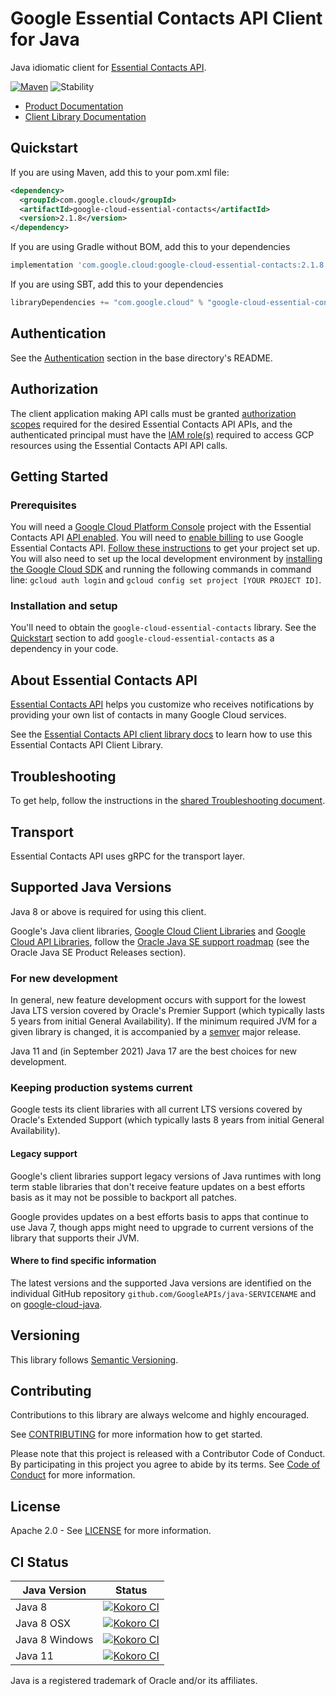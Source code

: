 # Google Essential Contacts API Client for Java

Java idiomatic client for [Essential Contacts API][product-docs].

[![Maven][maven-version-image]][maven-version-link]
![Stability][stability-image]

- [Product Documentation][product-docs]
- [Client Library Documentation][javadocs]


## Quickstart


If you are using Maven, add this to your pom.xml file:


```xml
<dependency>
  <groupId>com.google.cloud</groupId>
  <artifactId>google-cloud-essential-contacts</artifactId>
  <version>2.1.8</version>
</dependency>
```

If you are using Gradle without BOM, add this to your dependencies

```Groovy
implementation 'com.google.cloud:google-cloud-essential-contacts:2.1.8'
```

If you are using SBT, add this to your dependencies

```Scala
libraryDependencies += "com.google.cloud" % "google-cloud-essential-contacts" % "2.1.8"
```

## Authentication

See the [Authentication][authentication] section in the base directory's README.

## Authorization

The client application making API calls must be granted [authorization scopes][auth-scopes] required for the desired Essential Contacts API APIs, and the authenticated principal must have the [IAM role(s)][predefined-iam-roles] required to access GCP resources using the Essential Contacts API API calls.

## Getting Started

### Prerequisites

You will need a [Google Cloud Platform Console][developer-console] project with the Essential Contacts API [API enabled][enable-api].
You will need to [enable billing][enable-billing] to use Google Essential Contacts API.
[Follow these instructions][create-project] to get your project set up. You will also need to set up the local development environment by
[installing the Google Cloud SDK][cloud-sdk] and running the following commands in command line:
`gcloud auth login` and `gcloud config set project [YOUR PROJECT ID]`.

### Installation and setup

You'll need to obtain the `google-cloud-essential-contacts` library.  See the [Quickstart](#quickstart) section
to add `google-cloud-essential-contacts` as a dependency in your code.

## About Essential Contacts API


[Essential Contacts API][product-docs] helps you customize who receives notifications by providing your own list of contacts in many Google Cloud services.

See the [Essential Contacts API client library docs][javadocs] to learn how to
use this Essential Contacts API Client Library.






## Troubleshooting

To get help, follow the instructions in the [shared Troubleshooting document][troubleshooting].

## Transport

Essential Contacts API uses gRPC for the transport layer.

## Supported Java Versions

Java 8 or above is required for using this client.

Google's Java client libraries,
[Google Cloud Client Libraries][cloudlibs]
and
[Google Cloud API Libraries][apilibs],
follow the
[Oracle Java SE support roadmap][oracle]
(see the Oracle Java SE Product Releases section).

### For new development

In general, new feature development occurs with support for the lowest Java
LTS version covered by  Oracle's Premier Support (which typically lasts 5 years
from initial General Availability). If the minimum required JVM for a given
library is changed, it is accompanied by a [semver][semver] major release.

Java 11 and (in September 2021) Java 17 are the best choices for new
development.

### Keeping production systems current

Google tests its client libraries with all current LTS versions covered by
Oracle's Extended Support (which typically lasts 8 years from initial
General Availability).

#### Legacy support

Google's client libraries support legacy versions of Java runtimes with long
term stable libraries that don't receive feature updates on a best efforts basis
as it may not be possible to backport all patches.

Google provides updates on a best efforts basis to apps that continue to use
Java 7, though apps might need to upgrade to current versions of the library
that supports their JVM.

#### Where to find specific information

The latest versions and the supported Java versions are identified on
the individual GitHub repository `github.com/GoogleAPIs/java-SERVICENAME`
and on [google-cloud-java][g-c-j].

## Versioning


This library follows [Semantic Versioning](http://semver.org/).



## Contributing


Contributions to this library are always welcome and highly encouraged.

See [CONTRIBUTING][contributing] for more information how to get started.

Please note that this project is released with a Contributor Code of Conduct. By participating in
this project you agree to abide by its terms. See [Code of Conduct][code-of-conduct] for more
information.


## License

Apache 2.0 - See [LICENSE][license] for more information.

## CI Status

Java Version | Status
------------ | ------
Java 8 | [![Kokoro CI][kokoro-badge-image-2]][kokoro-badge-link-2]
Java 8 OSX | [![Kokoro CI][kokoro-badge-image-3]][kokoro-badge-link-3]
Java 8 Windows | [![Kokoro CI][kokoro-badge-image-4]][kokoro-badge-link-4]
Java 11 | [![Kokoro CI][kokoro-badge-image-5]][kokoro-badge-link-5]

Java is a registered trademark of Oracle and/or its affiliates.

[product-docs]: https://cloud.google.com/resource-manager/docs/managing-notification-contacts/
[javadocs]: https://cloud.google.com/java/docs/reference/google-cloud-essential-contacts/latest/history
[kokoro-badge-image-1]: http://storage.googleapis.com/cloud-devrel-public/java/badges/java-essential-contacts/java7.svg
[kokoro-badge-link-1]: http://storage.googleapis.com/cloud-devrel-public/java/badges/java-essential-contacts/java7.html
[kokoro-badge-image-2]: http://storage.googleapis.com/cloud-devrel-public/java/badges/java-essential-contacts/java8.svg
[kokoro-badge-link-2]: http://storage.googleapis.com/cloud-devrel-public/java/badges/java-essential-contacts/java8.html
[kokoro-badge-image-3]: http://storage.googleapis.com/cloud-devrel-public/java/badges/java-essential-contacts/java8-osx.svg
[kokoro-badge-link-3]: http://storage.googleapis.com/cloud-devrel-public/java/badges/java-essential-contacts/java8-osx.html
[kokoro-badge-image-4]: http://storage.googleapis.com/cloud-devrel-public/java/badges/java-essential-contacts/java8-win.svg
[kokoro-badge-link-4]: http://storage.googleapis.com/cloud-devrel-public/java/badges/java-essential-contacts/java8-win.html
[kokoro-badge-image-5]: http://storage.googleapis.com/cloud-devrel-public/java/badges/java-essential-contacts/java11.svg
[kokoro-badge-link-5]: http://storage.googleapis.com/cloud-devrel-public/java/badges/java-essential-contacts/java11.html
[stability-image]: https://img.shields.io/badge/stability-stable-green
[maven-version-image]: https://img.shields.io/maven-central/v/com.google.cloud/google-cloud-essential-contacts.svg
[maven-version-link]: https://search.maven.org/search?q=g:com.google.cloud%20AND%20a:google-cloud-essential-contacts&core=gav
[authentication]: https://github.com/googleapis/google-cloud-java#authentication
[auth-scopes]: https://developers.google.com/identity/protocols/oauth2/scopes
[predefined-iam-roles]: https://cloud.google.com/iam/docs/understanding-roles#predefined_roles
[iam-policy]: https://cloud.google.com/iam/docs/overview#cloud-iam-policy
[developer-console]: https://console.developers.google.com/
[create-project]: https://cloud.google.com/resource-manager/docs/creating-managing-projects
[cloud-sdk]: https://cloud.google.com/sdk/
[troubleshooting]: https://github.com/googleapis/google-cloud-common/blob/main/troubleshooting/readme.md#troubleshooting
[contributing]: https://github.com/googleapis/java-essential-contacts/blob/main/CONTRIBUTING.md
[code-of-conduct]: https://github.com/googleapis/java-essential-contacts/blob/main/CODE_OF_CONDUCT.md#contributor-code-of-conduct
[license]: https://github.com/googleapis/java-essential-contacts/blob/main/LICENSE
[enable-billing]: https://cloud.google.com/apis/docs/getting-started#enabling_billing
[enable-api]: https://console.cloud.google.com/flows/enableapi?apiid=essentialcontacts.googleapis.com
[libraries-bom]: https://github.com/GoogleCloudPlatform/cloud-opensource-java/wiki/The-Google-Cloud-Platform-Libraries-BOM
[shell_img]: https://gstatic.com/cloudssh/images/open-btn.png

[semver]: https://semver.org/
[cloudlibs]: https://cloud.google.com/apis/docs/client-libraries-explained
[apilibs]: https://cloud.google.com/apis/docs/client-libraries-explained#google_api_client_libraries
[oracle]: https://www.oracle.com/java/technologies/java-se-support-roadmap.html
[g-c-j]: http://github.com/googleapis/google-cloud-java

